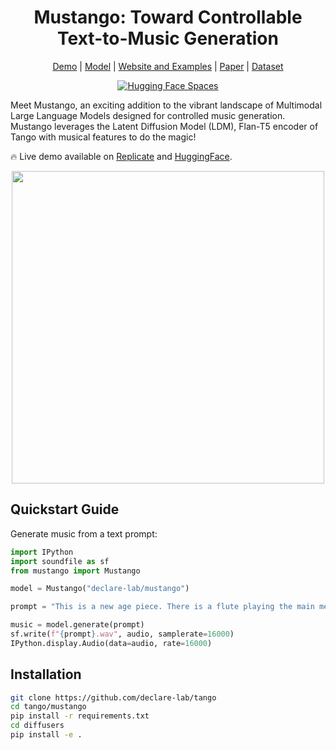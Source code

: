<div align="center">

# Mustango: Toward Controllable Text-to-Music Generation

[Demo](https://replicate.com/declare-lab/mustango) | [Model](https://huggingface.co/declare-lab/mustango) | [Website and Examples](https://amaai-lab.github.io/mustango/) | [Paper](https://arxiv.org/abs/2311.08355) | [Dataset](https://huggingface.co/datasets/amaai-lab/MusicBench)

[![Hugging Face Spaces](https://img.shields.io/badge/%F0%9F%A4%97%20Hugging%20Face-Spaces-blue)](https://huggingface.co/spaces/declare-lab/mustango)
</div>

Meet Mustango, an exciting addition to the vibrant landscape of Multimodal Large Language Models designed for controlled music generation. Mustango leverages the Latent Diffusion Model (LDM), Flan-T5 encoder of Tango with musical features to do the magic!

🔥 Live demo available on [Replicate](https://replicate.com/declare-lab/mustango) and [HuggingFace](https://huggingface.co/spaces/declare-lab/mustango).

<div align="center">
  <img src="img/mustango.jpg" width="500"/>
</div>


## Quickstart Guide

Generate music from a text prompt:

```python
import IPython
import soundfile as sf
from mustango import Mustango

model = Mustango("declare-lab/mustango")

prompt = "This is a new age piece. There is a flute playing the main melody with a lot of staccato notes. The rhythmic background consists of a medium tempo electronic drum beat with percussive elements all over the spectrum. There is a playful atmosphere to the piece. This piece can be used in the soundtrack of a children's TV show or an advertisement jingle."

music = model.generate(prompt)
sf.write(f"{prompt}.wav", audio, samplerate=16000)
IPython.display.Audio(data=audio, rate=16000)
```

## Installation

```bash
git clone https://github.com/declare-lab/tango
cd tango/mustango
pip install -r requirements.txt
cd diffusers
pip install -e .
```